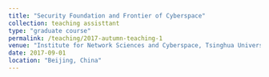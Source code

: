 ```yaml
---
title: "Security Foundation and Frontier of Cyberspace"
collection: teaching assisttant
type: "graduate course"
permalink: /teaching/2017-autumn-teaching-1
venue: "Institute for Network Sciences and Cyberspace, Tsinghua University"
date: 2017-09-01
location: "Beijing, China"
---
```

